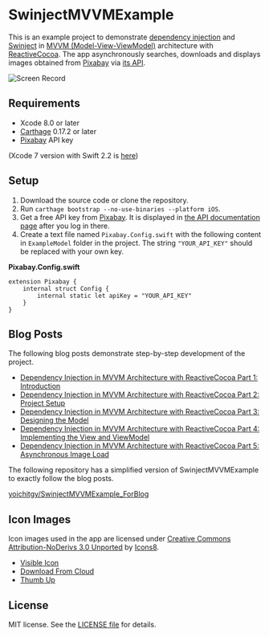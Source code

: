 # SwinjectMVVMExample

This is an example project to demonstrate [dependency injection](https://en.wikipedia.org/wiki/Dependency_injection) and [Swinject](https://github.com/Swinject/Swinject) in [MVVM (Model-View-ViewModel)](https://en.wikipedia.org/wiki/Model_View_ViewModel) architecture with [ReactiveCocoa](https://github.com/ReactiveCocoa/ReactiveCocoa). The app asynchronously searches, downloads and displays images obtained from [Pixabay](https://pixabay.com) via [its API](https://pixabay.com/api/docs/).

![Screen Record](Assets/ScreenRecord.gif)

## Requirements

- Xcode 8.0 or later
- [Carthage](https://github.com/Carthage/Carthage) 0.17.2 or later
- [Pixabay](https://pixabay.com/api/docs/) API key

(Xcode 7 version with Swift 2.2 is [here](https://github.com/Swinject/SwinjectMVVMExample/tree/swinject-v1))

## Setup

1. Download the source code or clone the repository.
2. Run `carthage bootstrap --no-use-binaries --platform iOS`.
3. Get a free API key from [Pixabay](https://pixabay.com/). It is displayed in [the API documentation page](https://pixabay.com/api/docs/) after you log in there.
4. Create a text file named `Pixabay.Config.swift` with the following content in `ExampleModel` folder in the project. The string `"YOUR_API_KEY"` should be replaced with your own key.

**Pixabay.Config.swift**

    extension Pixabay {
        internal struct Config {
            internal static let apiKey = "YOUR_API_KEY"
        }
    }

## Blog Posts

The following blog posts demonstrate step-by-step development of the project.

- [Dependency Injection in MVVM Architecture with ReactiveCocoa Part 1: Introduction](https://yoichitgy.github.io/post/dependency-injection-in-mvvm-architecture-with-reactivecocoa-part-1-introduction/)
- [Dependency Injection in MVVM Architecture with ReactiveCocoa Part 2: Project Setup](https://yoichitgy.github.io/post/dependency-injection-in-mvvm-architecture-with-reactivecocoa-part-2-project-setup/)
- [Dependency Injection in MVVM Architecture with ReactiveCocoa Part 3: Designing the Model](https://yoichitgy.github.io/post/dependency-injection-in-mvvm-architecture-with-reactivecocoa-part-3-designing-the-model/)
- [Dependency Injection in MVVM Architecture with ReactiveCocoa Part 4: Implementing the View and ViewModel](https://yoichitgy.github.io/post/dependency-injection-in-mvvm-architecture-with-reactivecocoa-part-4-implementing-the-view-and-viewmodel/)
- [Dependency Injection in MVVM Architecture with ReactiveCocoa Part 5: Asynchronous Image Load](https://yoichitgy.github.io/post/dependency-injection-in-mvvm-architecture-with-reactivecocoa-part-5-asynchronous-image-load/)

The following repository has a simplified version of SwinjectMVVMExample to exactly follow the blog posts.

[yoichitgy/SwinjectMVVMExample_ForBlog](https://github.com/yoichitgy/SwinjectMVVMExample_ForBlog)

## Icon Images

Icon images used in the app are licensed under [Creative Commons Attribution-NoDerivs 3.0 Unported](https://creativecommons.org/licenses/by-nd/3.0/) by [Icons8](https://icons8.com).

- [Visible Icon](http://ic8.link/986)
- [Download From Cloud](http://ic8.link/4717)
- [Thumb Up](http://ic8.link/2744)

## License

MIT license. See the [LICENSE file](LICENSE.txt) for details.


